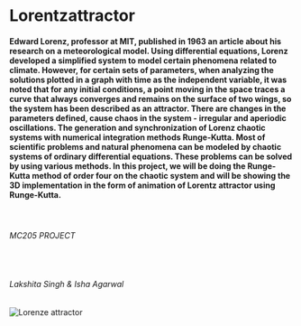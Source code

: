# Lorentzattractor
<h4>Edward Lorenz, professor at MIT, published in 1963 an article about his research on a meteorological model. Using differential equations, Lorenz developed a simplified system to model certain phenomena related to climate. However, for certain sets of parameters, when analyzing the solutions plotted in a graph with time as the independent variable, it was noted that for any initial conditions, a point moving in the space traces a curve that always converges and remains on the surface of two wings, so the system has been described as an attractor. There are changes in the parameters defined, cause chaos in the system - irregular and aperiodic oscillations.
The generation and synchronization of Lorenz chaotic systems with numerical integration methods Runge-Kutta. Most of scientific problems and natural phenomena can be modeled by chaotic systems of ordinary differential   equations.    These    problems    can be solved by using various methods.  In this project, we will be doing the Runge-Kutta method of order four on the chaotic system and will be showing the 3D implementation in the form of animation of Lorentz attractor using Runge-Kutta.
</h4>
<br>
<h6>MC205 PROJECT</h6>
<br>
<h6>Lakshita Singh & Isha Agarwal</h6>

![Lorenze attractor](https://user-images.githubusercontent.com/67590424/118545085-c342f780-b773-11eb-9e23-b004d74ca746.gif)

